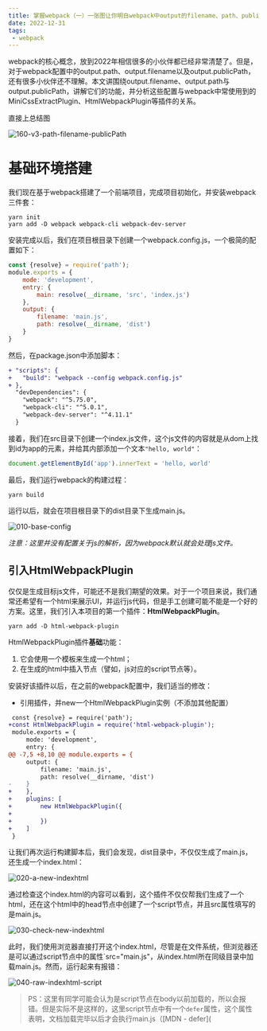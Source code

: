```yaml
---
title: 掌握webpack（一）一张图让你明白webpack中output的filename、path、publicPath与主流插件的关系
date: 2022-12-31
tags:
 - webpack
---
```


webpack的核心概念，放到2022年相信很多的小伙伴都已经非常清楚了。但是，对于webpack配置中的output.path、output.filename以及output.publicPath，还有很多小伙伴还不理解。本文讲围绕output.filename、output.path与output.publicPath，讲解它们的功能，并分析这些配置与webpack中常使用到的MiniCssExtractPlugin、HtmlWebpackPlugin等插件的关系。

<!-- more -->

直接上总结图

![160-v3-path-filename-publicPath](https://src-1252109805.cos.ap-chengdu.myqcloud.com/images/post/2022-12-31/160-v3-path-filename-publicPath.png)

# 基础环境搭建

我们现在基于webpack搭建了一个前端项目，完成项目初始化，并安装webpack三件套：

```shell
yarn init
yarn add -D webpack webpack-cli webpack-dev-server
```

安装完成以后，我们在项目根目录下创建一个webpack.config.js，一个极简的配置如下：

```js
const {resolve} = require('path');
module.exports = {
    mode: 'development',
    entry: {
        main: resolve(__dirname, 'src', 'index.js')
    },
    output: {
        filename: 'main.js',
        path: resolve(__dirname, 'dist')
    }
}
```

然后，在package.json中添加脚本：

```diff
+ "scripts": {
+   "build": "webpack --config webpack.config.js"
+ },
  "devDependencies": {
    "webpack": "^5.75.0",
    "webpack-cli": "^5.0.1",
    "webpack-dev-server": "^4.11.1"
  }
```

接着，我们在src目录下创建一个index.js文件，这个js文件的内容就是从dom上找到id为app的元素，并给其内部添加一个文本`"hello, world"`：

```js
document.getElementById('app').innerText = 'hello, world'
```

最后，我们运行webpack的构建过程：

```
yarn build
```

运行以后，就会在项目根目录下的dist目录下生成main.js。

![010-base-config](https://src-1252109805.cos.ap-chengdu.myqcloud.com/images/post/2022-12-31/010-base-config.png)

*注意：这里并没有配置关于js的解析，因为webpack默认就会处理js文件。*

## 引入HtmlWebpackPlugin

仅仅是生成目标js文件，可能还不是我们期望的效果。对于一个项目来说，我们通常还希望有一个html来展示UI，并运行js代码，但是手工创建可能不能是一个好的方案。这里，我们引入本项目的第一个插件：**HtmlWebpackPlugin**。

```
yarn add -D html-webpack-plugin
```

HtmlWebpackPlugin插件**基础**功能：

1. 它会使用一个模板来生成一个html；
2. 在生成的html中插入节点（譬如，js对应的script节点等）。

安装好该插件以后，在之前的webpack配置中，我们适当的修改：

- 引用插件，并new一个HtmlWebpackPlugin实例（不添加其他配置）

```diff
 const {resolve} = require('path');
+const HtmlWebpackPlugin = require('html-webpack-plugin');
 module.exports = {
     mode: 'development',
     entry: {
@@ -7,5 +8,10 @@ module.exports = {
     output: {
         filename: 'main.js',
         path: resolve(__dirname, 'dist')
-    }
+    },
+    plugins: [
+        new HtmlWebpackPlugin({
+
+        })
+    ]
 }

```

让我们再次运行构建脚本后，我们会发现，dist目录中，不仅仅生成了main.js，还生成一个index.html：

![020-a-new-indexhtml](https://src-1252109805.cos.ap-chengdu.myqcloud.com/images/post/2022-12-31/020-a-new-indexhtml.png)

通过检查这个index.html的内容可以看到，这个插件不仅仅帮我们生成了一个html，还在这个html中的head节点中创建了一个script节点，并且src属性填写的是main.js。

![030-check-new-indexhtml](https://src-1252109805.cos.ap-chengdu.myqcloud.com/images/post/2022-12-31/030-check-new-indexhtml.png)



此时，我们使用浏览器直接打开这个index.html，尽管是在文件系统，但浏览器还是可以通过script节点中的属性`src="main.js"，从index.html所在同级目录中加载main.js。然而，运行起来有报错：

![040-raw-indexhtml-script](https://src-1252109805.cos.ap-chengdu.myqcloud.com/images/post/2022-12-31/040-raw-indexhtml-script.png)

> PS：这里有同学可能会认为是script节点在body以前加载的，所以会报错。但是实际不是这样的，这里script节点中有一个`defer`属性，这个属性表明，文档加载完毕以后才会执行main.js（[MDN - defer](<script> - HTML（超文本标记语言） | MDN (mozilla.org))），所以，我们不用担心由于DOM未加载完就执行js代码而造成报错。

**这个地方的问题在于：我们的main.js中会执行查找id为app的元素，但是实际生成的html是没有这个元素的。**

为了解决上述的问题，我们希望能够自定义生成index.html。通常的做法就是：

1. 在项目根目录创建一个public目录，在其中创建一个index.html（项目根目录/public/index.html），内容如下（重点是body里面添加了`<div id="app"></div>`）：

```html
<!DOCTYPE html>
<html>
<head>
    <meta charset="utf-8">
    <title>这是一个模板HTML</title>
    <meta name="viewport" content="width=device-width, initial-scale=1">
</head>
<body>
  <div id="app">
  </div>
</body>
</html>
```

2. 然后，修改webpack配置中，关于HtmlWebpackPlugin的配置，配置插件`template`参数，表明使用上述的创建的index.html：

```diff
     plugins: [
         new HtmlWebpackPlugin({
+            template: resolve(__dirname, 'public', 'index.html')
         })
     ]

```

我们再次运行构建，可以看到在dist目录下的index.html是基于我们提供的模板生成：

![050-indexhtml-by-custom](https://src-1252109805.cos.ap-chengdu.myqcloud.com/images/post/2022-12-31/050-indexhtml-by-custom.png)

此时，我们再次打开这个html，可以看到正确的处理后的结果：

![060-right-handle](https://src-1252109805.cos.ap-chengdu.myqcloud.com/images/post/2022-12-31/060-right-handle.png)



# output.path与output.filename

让我们回到关于output.path与output.filename上来。回顾我们的webpack配置：

- output.filename：确定js最终生成的文件名

- output.path：确定js所在的根路径

js最终生成的路径是：

`output.path（绝对路径） + output.filename（文件名，可以有相对路径前缀）`

做一个简单的实验便可知，例如，我们修改配置如下，把output.filename改为`"js/main.js"`，output.path改为`'resolve(__diranme, "my-dist")'`：

```diff
     output: {
-        filename: 'main.js',
-        path: resolve(__dirname, 'dist')
+        filename: 'js/main.js',
+        path: resolve(__dirname, 'my-dist')
     },

```

重新经过构建以后，我们会看到`my-dist`目录被创建，并且这个目录下面还会创建`js`目录，`js`目录中会有main.js，正好匹配了`output.path（项目根目录/my-dist） + output.filename（js/main.js）`。

![070-new-output-path-and-filename](https://src-1252109805.cos.ap-chengdu.myqcloud.com/images/post/2022-12-31/070-new-output-path-and-filename.png)

但是，output.filename与output.path仅仅影响js的生成吗？不然，让我看看这两个参数对于HtmlWebpackPlugin的关联关系。

## 与HtmlWebpackPlugin的关联

对于上述生成结果，我们会注意到，在webpack配置中的HtmlWebpackPlugin插件部分，我们没有编写过任何关于index.html的生成路径的配置，但这个index.html最终也生成到了`"my-dist"`目录下（与output.path一致）；此外，我们还可以发现，生成的index.html里面的script节点的src属性，是`"js/mian.js"`（与output.filename一致）。

我们可以整理一个图，来描述相关配置与js构建、HtmlWebpackPlugin插件的关联关系：![080-v1-path-filename](https://src-1252109805.cos.ap-chengdu.myqcloud.com/images/post/2022-12-31/080-v1-path-filename.png)

总结来说，output.path与output.filename不能单纯只作为输出js的配置，HtmlWebpackPlugin也会使用它们：

- HtmlWebpackPlugin会使用**output.path** + **插件本身的filename配置**，作为html的生成路径；
- HtmlWebpackPlugin会使用**output.filename**作为生成的html中script节点src属性的js路径（**特别注意：这里还不准确，后续会补充修正！**）。

读者可以根据上述的表格，自己进行实验验证。

## 关于output.filename的注意点

对于output.filename，需要注意的是，不能是一个绝对路径，譬如：`"/js/main.js" or "/main.js"`，一旦配置成了绝对路径，就会看到报错：

```
configuration.output.filename: A relative path is expected. However, the provided value "/js/main.js" is an absolute path!
   Please use output.path to specify absolute path and output.filename for the file name.
```

你只能写成：`"js/main.js"`或`"./js/main.js"`。然而，由于生成的html中script节点属性src的值，来源于这个output.filename值，如果我们有需求，希望生成的src等于一个绝对路径，譬如：`src="/js/main.js"`，仅仅靠output.filename是不行的。于是乎，output.publicPath就登场了！

# output.publicPath

首先，在webpack中，这个参数不配置的话，默认是空字符串`""`。然后，我们需要**纠正我们前面的一个结论**：

- ~~HtmlWebpackPlugin会使用**output.filename**作为生成的html中script节点src属性的js路径~~

实际上，script节点的src属性的路径，并不只是output.filename来决定的，而是由output.publicPath与output.filename共同决定：

`src = output.publicPath（还有斜杠的特殊处理，后面讲）+ output.filename`

只是因为output.publicPath默认是空字符串，所以我们前面生成出来的只是`src="js/main.js"`。这里，我们可以做一个简单的实验，配置publicPath为`"/"`，则生成的节点就会成为：`<script src="/js/main.js">`

![090-publicPath-root](https://src-1252109805.cos.ap-chengdu.myqcloud.com/images/post/2022-12-31/090-publicPath-root.png)

output.publicPath: "abc"（尾部没有"/"），src="abc/js/main.js"：

![100-publicPath-abc](https://src-1252109805.cos.ap-chengdu.myqcloud.com/images/post/2022-12-31/100-publicPath-abc.png)

output.publicPath: "/abc"（尾部依然没有"/"），src="/abc/js/main.js"：

![110-publicPath-root-abc](https://src-1252109805.cos.ap-chengdu.myqcloud.com/images/post/2022-12-31/110-publicPath-root-abc.png)

仔细观察这几种场景，就可以知道HtmlWebpackPlugin插件，在生成html中的script标签时候，其中的src属性依赖output.filename以及output.publicPath，并且规则为：

- publicPath为空白字符串（默认），则src="${output.filename}"；
- publicPath非空且不以"/"结尾，则src="${output.publicPath}/${output.filename}"（补充了一个"/"）；
- publicPath非空且以"/"结尾，则src="${output.publicPath}${output.filename}"；

需要注意的是，谨记js文件与html文件的生成不会受到output.publicPath的影响，只跟output.path和filename（js是output.filename，html是HtmlWebpackPlugin的filename）相关。

于是乎，我们重新整理前面的关系图，把output.publicPath配置引入：

![120-v2-path-filename-publicPath](https://src-1252109805.cos.ap-chengdu.myqcloud.com/images/post/2022-12-31/120-v2-path-filename-publicPath.png)

细心的读者已经想到了，假如publicPath配置成了"/static/"，影响了HtmlWebpackPlugin中的script节点的src属性路径；而js文件实际生成路径仅受到output.path+output.filename，势必造成js访问路径不匹配的问题：

![130-path-not-match.png](https://src-1252109805.cos.ap-chengdu.myqcloud.com/images/post/2022-12-31/130-path-not-match.png)

所以，日常对于webpack的配置一定要注意这种路径问题，保持匹配，否则使用webpack-dev-server就会出现问题～

相信看到这里，很多读者对output中的path、filename以及publicPath能够理解他们的效果了。接下来，我们举一反三，引入常用的CSS打包工具MiniCssExtractPlugin也来分析一下。

# 引入MiniCssExtractPlugin

我们通常会有这样的需求，一个前端项目打包的时候，希望能够将项目依赖的css文件最终抽离为一个或N个css文件，并让我们的前端html直接以link节点的形式加载。这个时候，我们一般使用MiniCssExtractPlugin来完成这个需求。当然，除了这个插件以外，我们还需要一个最基础的loader：`css-loader`。

```shell
yarn add -D css-loader mini-css-extract-plugin
```

工程结构不会变化：

```
项目根目录/
├─ package.json
├─ public
│    └─ index.html
├─ src
│    └─ index.js
└─ webpack.config.js
```

内容主要是新增了css-loader与mini-css-extract-plugin。

![140-project-content](https://src-1252109805.cos.ap-chengdu.myqcloud.com/images/post/2022-12-31/140-project-content.png)

接下来，我们编写一个简单的css样式文件存放于src目录下（src/my-style.css）：

```css
body {
    background-color: aqua;
}

#app {
    background-color: azure;
}
```

并修改index.js的代码，在index.js中引用它：

```diff
+import './my-style.css';
 document.getElementById('app').innerText = 'hello, world'
```

此时，如果我们不进行任何的配置，运行webpack打包，会看到报错：

```
ERROR in ./src/my-style.css 1:5
Module parse failed: Unexpected token (1:5)
You may need an appropriate loader to handle this file type, currently no loaders are configured to process this file. See https://webpack.js.org/concepts#loaders
```

核心问题在于，webpack无法处理index.js中关于`.css`的文件（webpack默认值处理js文件）。所以，需要我们配置专门处理css的规则：

```diff
+ const MiniCssExtractPlugin = require('mini-css-extract-plugin');
module.exports = {
      ... ...
      plugins: [
         new HtmlWebpackPlugin({
             template: resolve(__dirname, 'public', 'index.html')
         }),
+        new MiniCssExtractPlugin({
+            filename: 'css/main.css'
+        })
     ],
+    module: {
+        rules: [{
+            test: /\.css/,
+            use: [MiniCssExtractPlugin.loader, 'css-loader']
+        }]
+    }
}
```

首先引入MiniCssExtractPlugin插件；然后在plugins中，new出MiniCssExtractPlugin插件实例，并传入filename配置`css/main.css`；最后，配置module.rules中，添加对css的处理：

>loader的执行顺序是按照数组从后向前的，所以use数组最后是css-loader，然后才是MiniCssExtractPlugin提供的loader。webpack在构建过程，遇到引用css的场景，则先调用css-loader，对css文件进行处理，然后调用MiniCssExtractPlugin提供的loader进行抽取

完成配置以后，我们再次启动webpack的构建，会看到dist目录下，又会产生一个css目录，里面存放的就是mian.js，并且，检查index.html会发现这一次除了script标签外，还插入了link标签：

![150-css-output](https://src-1252109805.cos.ap-chengdu.myqcloud.com/images/post/2022-12-31/150-css-output.png)

有的读者可能已经能够推断出，这个link标签的href路径，也是根据output.publicPath+MiniCssExtractPlugin插件的filename组合而来。这里直接给出结论，就是这样的。我们再次更新图表，把导出css样式文件的MiniCssExtractPlugin插件与相关的配置关系也总结进去，得到如下最终版关系图：

![160-v3-path-filename-publicPath](https://src-1252109805.cos.ap-chengdu.myqcloud.com/images/post/2022-12-31/160-v3-path-filename-publicPath.png)

# 关于关系图的补充

通过关系图，我们很容易知道，webpack中关于文件生成最核心的配置就是output.path以及各种filename，js的生成、css的生成、html的生成都依赖了这套配置；

其次，与js相关的output.filename和与css相关的MiniCssExtractPlugin.filename配置都有两个作用：

1. js、css的生成文件路径；
2. 被HtmlWebpackPlugin使用，以生成script节点和link节点中的资源路径（当然这个过程还有output.publicPath的参与）。

最后，本文并没有讲到webpack-dev-server和上述配置的关系，这个会在本《掌握webpack》系列中单独出一期。
